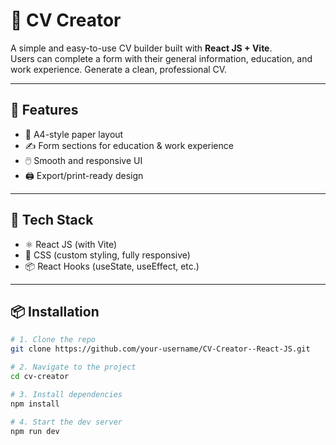 # 🧾 CV Creator

A simple and easy-to-use CV builder built with **React JS + Vite**.  
Users can complete a form with their general information, education, and work experience. Generate a clean, professional CV.

---

## 🚀 Features

- 📄 A4-style paper layout
- ✍️ Form sections for education & work experience
- 🖱️ Smooth and responsive UI
- 🖨️ Export/print-ready design

---

## 🔧 Tech Stack

- ⚛️ React JS (with Vite)
- 🎨 CSS (custom styling, fully responsive)
- 📦 React Hooks (useState, useEffect, etc.)

---

## 📦 Installation

```bash
# 1. Clone the repo
git clone https://github.com/your-username/CV-Creator--React-JS.git

# 2. Navigate to the project
cd cv-creator

# 3. Install dependencies
npm install

# 4. Start the dev server
npm run dev
